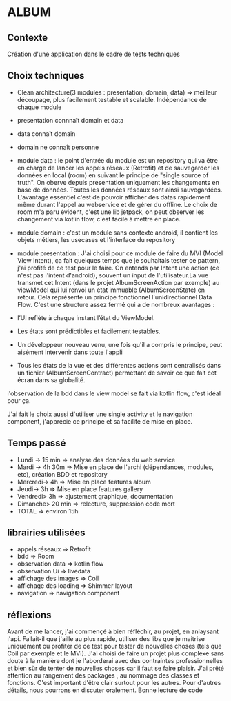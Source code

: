 # ALBUM
## Contexte
Création d'une application dans le cadre de tests techniques 

## Choix techniques
* Clean architecture(3 modules : presentation, domain, data) => meilleur découpage, plus facilement testable et scalable. Indépendance de chaque module
* presentation connnaît domain et data
* data connaît domain
* domain ne connaît personne

* module data : le point d'entrée du module est un repository qui va être en charge de lancer les appels réseaux (Retrofit)  et de sauvegarder les données en local (room) en suivant le principe de "single source of truth". On oberve depuis presentation uniquement les changements en base de données. Toutes les données réseaux sont ainsi sauvegardées. L'avantage essentiel c'est de pouvoir afficher des datas rapidement même durant l'appel au webservice et de gérer du offline.
Le choix de room m'a paru évident, c'est une lib jetpack, on peut observer les changement via kotlin flow, c'est facile à mettre en place.

* module domain : c'est un module sans contexte android, il contient les objets métiers, les usecases et l'interface du repository

* module presentation : J'ai choisi pour ce module de faire du MVI (Model View Intent), ça fait quelques temps que je souhaitais tester ce pattern, j'ai profité de ce test pour le faire. On entends par Intent une action (ce n'est pas l'intent d'android), souvent un input de l'utilisateur.La vue transmet cet Intent (dans le projet AlbumScreenAction par exemple) au viewModel qui lui renvoi un état immuable (AlbumScreenState) en retour. Cela représente un principe fonctionnel l'unidirectionnel Data Flow. C'est une structure assez fermé qui a de nombreux avantages : 
*  l’UI reflète à chaque instant l’état du ViewModel. 
* Les états sont prédictibles et facilement testables.
* Un développeur nouveau venu, une fois qu'il a compris le principe, peut aisément intervenir dans toute l'appli
* Tous les états de la vue et des différentes actions sont centralisés dans un fichier (AlbumScreenContract) permettant de savoir ce que fait cet écran dans sa globalité.

l'observation de la bdd dans le view model se fait via kotlin flow, c'est idéal pour ça.

J'ai fait le choix aussi d'utiliser une single activity et le navigation component, j'apprécie ce principe et sa facilité de mise en place.

## Temps passé
* Lundi -> 15 min => analyse des données du web service
* Mardi -> 4h 30m => Mise en place de l'archi (dépendances, modules, etc), création BDD et repository
* Mercredi-> 4h => Mise en place features album
* Jeudi-> 3h => Mise en place features gallery
* Vendredi> 3h => ajustement graphique, documentation
* Dimanche> 20 min => relecture, suppression code mort
* TOTAL => environ 15h

## librairies utilisées
* appels réseaux => Retrofit
* bdd => Room
* observation data => kotlin flow
* observation Ui => livedata
* affichage des images => Coil
* affichage des loading => Shimmer layout
* navigation => navigation component

## réflexions
Avant de me lancer, j'ai commençé à bien réfléchir, au projet, en anlaysant l'api. Fallait-il que j'aille au plus rapide, utiliser des libs que je maitrise uniquement ou
profiter de ce test pour tester de nouvelles choses (tels que Coil par exemple et le MVI).
J'ai choisi de faire un projet plus complexe sans doute à la manière dont je l'aborderai avec des contraintes professionnelles et bien sùr de tenter de nouvelles choses car il faut se faire plaisir.
J'ai prêté attention au rangement des packages , au nommage des classes et fonctions. C'est important d'être clair surtout pour les autres.
Pour d'autres détails, nous pourrons en discuter oralement. Bonne lecture de code



